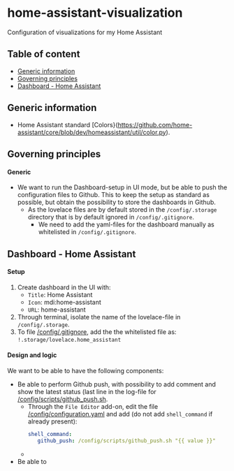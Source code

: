 # home-assistant-visualization

Configuration of visualizations for my Home Assistant

## Table of content

- [Generic information](https://github.com/slittorin/home-assistant-visualization#generic-information)
- [Governing principles](https://github.com/slittorin/home-assistant-visualization#governing-principles)
- [Dashboard - Home Assistant](https://github.com/slittorin/home-assistant-visualization#dashboard---home-assistant)

## Generic information

- Home Assistant standard [Colors}(https://github.com/home-assistant/core/blob/dev/homeassistant/util/color.py).

## Governing principles

#### Generic

- We want to run the Dashboard-setup in UI mode, but be able to push the configuration files to Github. This to keep the setup as standard as possible, but obtain the possibility to store the dashboards in Github.
  - As the lovelace files are by default stored in the `/config/.storage` directory that is by default ignored in `/config/.gitignore`.
    - We need to add the yaml-files for the dashboard manually as whitelisted in `/config/.gitignore`.

## Dashboard - Home Assistant

#### Setup

1. Create dashboard in the UI with:
   - `Title`: Home Assistant
   - `Icon`: mdi:home-assistant
   - `URL`: home-assistant
2. Through terminal, isolate the name of the lovelace-file in `/config/.storage`.
3. To file [/config/.gitignore](https://github.com/slittorin/home-assistant-config/blob/master/.gitignore), add the the whitelisted file as: `!.storage/lovelace.home_assistant`

#### Design and logic

We want to be able to have the following components:
- Be able to perform Github push, with possibility to add comment and show the latest status (last line in the log-file for [/config/scripts/github_push.sh](https://github.com/slittorin/home-assistant-config/blob/master/scripts/github_push.sh).
  - Through the `File Editor` add-on, edit the file [/config/configuration.yaml](https://github.com/slittorin/home-assistant-config/blob/master/configuration.yaml) and add (do not add `shell_command` if already present):
    ```yaml
    shell_command:
       github_push: /config/scripts/github_push.sh "{{ value }}"
    ```
  - 
- Be able to


